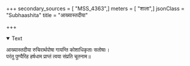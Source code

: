 +++
secondary_sources = [ "MSS_4363",]
meters = [ "शाला",]
jsonClass = "Subhaashita"
title = "आख्यास्तदीया"

+++

<details open><summary>Text</summary>

आख्यास्तदीया रुचिरार्थपोषा गायन्ति कोशाधिकृताः सतोषाः।  
परंतु पुण्यैरिह हर्षधाम प्राप्तं त्वया संप्रति चूतनाम॥
</details>
